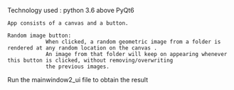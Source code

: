 Technology used :       python 3.6 above
                        PyQt6

  

    App consists of a canvas and a button.

    Random image button: 
                When clicked, a random geometric image from a folder is rendered at any random location on the canvas .
                An image from that folder will keep on appearing whenever this button is clicked, without removing/overwriting 
                the previous images.
                
                
 Run the mainwindow2_ui file to obtain the result

